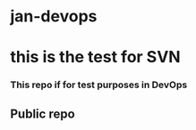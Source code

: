# jan-devops
# this is the test for SVN 
### This repo if for test purposes in DevOps
## Public repo

